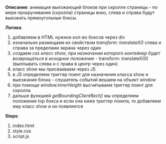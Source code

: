 __Описание__: анимация выезжающий блоков при скролле страницы - по мере прокручивания (скролла) страницы вниз, слева и справа будут выезжать прямоугольные боксы.


__Логика__:
1) добавляем в HTML нужное кол-во боксов через div
2) изначально размещаем их свойством *transform: translateX()* слева и справа за пределами экрана через один
3) создаем *css класс show*, при *назначении которого контейнер будет возвращаться в исходное положение* - transform: translateX(0) (выплывать слева и с права в центр через один)
4) класс show мы присваиваем через JS
5) в JS определяем триггер поинт для назначения класса show  и выезжания блока - слушатель событий вешаем на объект window
6) при помощи *window.innerHeight* высчитываем триггер поинт для скролла
6) дальше функцией *getBoundingClientRect()* мы определяем положение top бокса и если она ниже триггер поинта, то добавляем ему класс show и он появляется



__Steps__:
1) index.html
2) style.css
3) script.js
